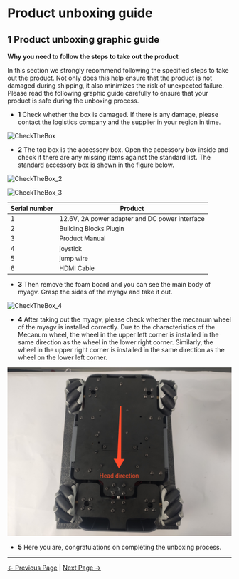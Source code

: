 # Product unboxing guide

## 1 Product unboxing graphic guide

**Why you need to follow the steps to take out the product**

In this section we strongly recommend following the specified steps to take out the product. Not only does this help ensure that the product is not damaged during shipping, it also minimizes the risk of unexpected failure. Please read the following graphic guide carefully to ensure that your product is safe during the unboxing process.

- **1** Check whether the box is damaged. If there is any damage, please contact the logistics company and the supplier in your region in time.

![CheckTheBox](../resources/4-FirstInstallAndUse/4.2/CheckTheBox.png)

- **2** The top box is the accessory box. Open the accessory box inside and check if there are any missing items against the standard list. The standard accessory box is shown in the figure below.

![CheckTheBox_2](../resources/4-FirstInstallAndUse/4.2/CheckTheBox_2.png)

![CheckTheBox_3](../resources/4-FirstInstallAndUse/4.2/CheckTheBox_3.png)

| Serial number | Product                                        |
| ------------- | ---------------------------------------------- |
| 1             | 12.6V, 2A power adapter and DC power interface |
| 2             | Building Blocks Plugin                         |
| 3             | Product Manual                                 |
| 4             | joystick                                       |
| 5             | jump wire                                      |
| 6             | HDMI Cable                                     |

- **3** Then remove the foam board and you can see the main body of myagv. Grasp the sides of the myagv and take it out.

![CheckTheBox_4](../resources/4-FirstInstallAndUse/4.2/CheckTheBox_4.png)

- **4** After taking out the myagv, please check whether the mecanum wheel of the myagv is installed correctly. Due to the characteristics of the Mecanum wheel, the wheel in the upper left corner is installed in the same direction as the wheel in the lower right corner. Similarly, the wheel in the upper right corner is installed in the same direction as the wheel on the lower left corner.

![CheckTheBox_5](../resources/4-FirstInstallAndUse/4.2/CheckTheBox_5.png)

- **5** Here you are, congratulations on completing the unboxing process.

---

[← Previous Page](README.md) | [Next Page →](4.3-PowerOnDetectionGuide.md)